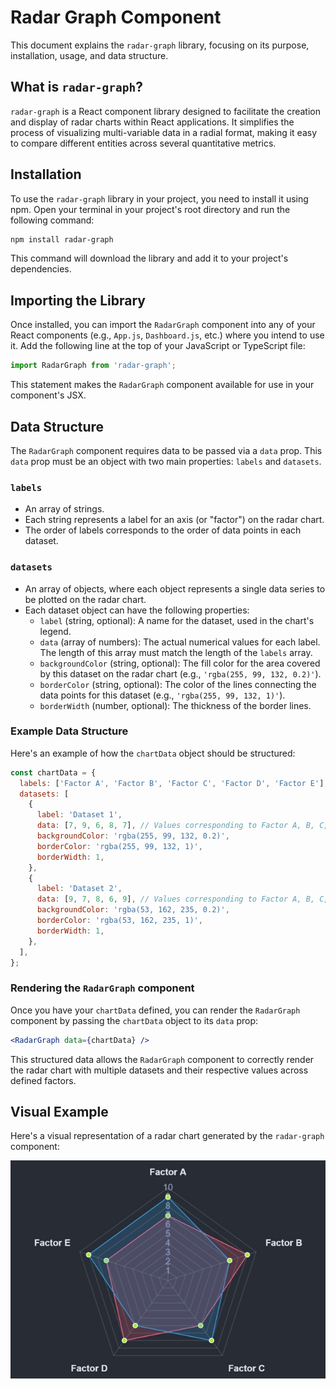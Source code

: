 # Radar Graph Component

This document explains the `radar-graph` library, focusing on its purpose, installation, usage, and data structure.

## What is `radar-graph`?

`radar-graph` is a React component library designed to facilitate the creation and display of radar charts within React applications. It simplifies the process of visualizing multi-variable data in a radial format, making it easy to compare different entities across several quantitative metrics.

## Installation

To use the `radar-graph` library in your project, you need to install it using npm. Open your terminal in your project's root directory and run the following command:

```bash
npm install radar-graph
```

This command will download the library and add it to your project's dependencies.

## Importing the Library

Once installed, you can import the `RadarGraph` component into any of your React components (e.g., `App.js`, `Dashboard.js`, etc.) where you intend to use it. Add the following line at the top of your JavaScript or TypeScript file:

```javascript
import RadarGraph from 'radar-graph';
```

This statement makes the `RadarGraph` component available for use in your component's JSX.

## Data Structure

The `RadarGraph` component requires data to be passed via a `data` prop. This `data` prop must be an object with two main properties: `labels` and `datasets`.

### `labels`

-   An array of strings.
-   Each string represents a label for an axis (or "factor") on the radar chart.
-   The order of labels corresponds to the order of data points in each dataset.

### `datasets`

-   An array of objects, where each object represents a single data series to be plotted on the radar chart.
-   Each dataset object can have the following properties:
    -   `label` (string, optional): A name for the dataset, used in the chart's legend.
    -   `data` (array of numbers): The actual numerical values for each label. The length of this array must match the length of the `labels` array.
    -   `backgroundColor` (string, optional): The fill color for the area covered by this dataset on the radar chart (e.g., `'rgba(255, 99, 132, 0.2)'`).
    -   `borderColor` (string, optional): The color of the lines connecting the data points for this dataset (e.g., `'rgba(255, 99, 132, 1)'`).
    -   `borderWidth` (number, optional): The thickness of the border lines.

### Example Data Structure

Here's an example of how the `chartData` object should be structured:

```javascript
const chartData = {
  labels: ['Factor A', 'Factor B', 'Factor C', 'Factor D', 'Factor E'],
  datasets: [
    {
      label: 'Dataset 1',
      data: [7, 9, 6, 8, 7], // Values corresponding to Factor A, B, C, D, E
      backgroundColor: 'rgba(255, 99, 132, 0.2)',
      borderColor: 'rgba(255, 99, 132, 1)',
      borderWidth: 1,
    },
    {
      label: 'Dataset 2',
      data: [9, 7, 8, 6, 9], // Values corresponding to Factor A, B, C, D, E
      backgroundColor: 'rgba(53, 162, 235, 0.2)',
      borderColor: 'rgba(53, 162, 235, 1)',
      borderWidth: 1,
    },
  ],
};
```

### Rendering the `RadarGraph` component

Once you have your `chartData` defined, you can render the `RadarGraph` component by passing the `chartData` object to its `data` prop:

```jsx
<RadarGraph data={chartData} />
```

This structured data allows the `RadarGraph` component to correctly render the radar chart with multiple datasets and their respective values across defined factors.

## Visual Example

Here's a visual representation of a radar chart generated by the `radar-graph` component:

![](./preview.jpg)